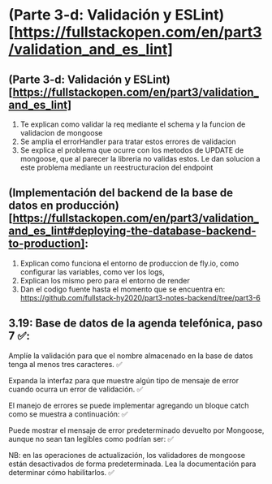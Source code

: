 # (Parte 3-d: Validación y ESLint) [https://fullstackopen.com/en/part3/validation_and_es_lint]

## (Parte 3-d: Validación y ESLint) [https://fullstackopen.com/en/part3/validation_and_es_lint]

1. Te explican como validar la req mediante el schema y la funcion de validacion de mongoose
2. Se amplia el errorHandler para tratar estos errores de validacion
3. Se explica el problema que ocurre con los metodos de UPDATE de mongoose, que al parecer la libreria no validas estos. Le dan solucion a este problema mediante un reestructuracion del endpoint

## (Implementación del backend de la base de datos en producción) [https://fullstackopen.com/en/part3/validation_and_es_lint#deploying-the-database-backend-to-production]:

1. Explican como funciona el entorno de produccion de fly.io, como configurar las variables, como ver los logs,
2. Explican los mismo pero para el entorno de render
3. Dan el codigo fuente hasta el momento que se encuentra en: https://github.com/fullstack-hy2020/part3-notes-backend/tree/part3-6

## 3.19: Base de datos de la agenda telefónica, paso 7 ✅:

Amplíe la validación para que el nombre almacenado en la base de datos tenga al menos tres caracteres. ✅

Expanda la interfaz para que muestre algún tipo de mensaje de error cuando ocurra un error de validación. ✅

El manejo de errores se puede implementar agregando un bloque catch como se muestra a continuación: ✅

Puede mostrar el mensaje de error predeterminado devuelto por Mongoose, aunque no sean tan legibles como podrían ser: ✅

NB: en las operaciones de actualización, los validadores de mongoose están desactivados de forma predeterminada.
Lea la documentación para determinar cómo habilitarlos. ✅

